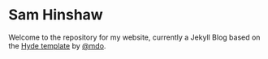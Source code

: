 # Sam Hinshaw

Welcome to the repository for my website, currently a Jekyll Blog based on the [Hyde template](https://github.com/poole/hyde) by [@mdo](https://github.com/mdo).
